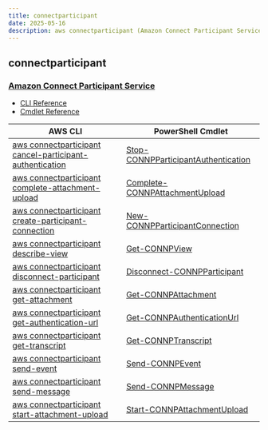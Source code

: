 ```yaml
---
title: connectparticipant
date: 2025-05-16
description: aws connectparticipant (Amazon Connect Participant Service) command/cmdlet list.
---
```


## connectparticipant

### [Amazon Connect Participant Service](https://aws.amazon.com/connect/)

* [CLI Reference](https://awscli.amazonaws.com/v2/documentation/api/latest/reference/connectparticipant/index.html)
* [Cmdlet Reference](https://docs.aws.amazon.com/powershell/latest/reference/items/ConnectParticipant_cmdlets.html)

|AWS CLI|PowerShell Cmdlet|
|----|----|
|[aws connectparticipant cancel-participant-authentication](https://awscli.amazonaws.com/v2/documentation/api/latest/reference/connectparticipant/cancel-participant-authentication.html)|[Stop-CONNPParticipantAuthentication](https://docs.aws.amazon.com/powershell/latest/reference/items/Stop-CONNPParticipantAuthentication.html)|
|[aws connectparticipant complete-attachment-upload](https://awscli.amazonaws.com/v2/documentation/api/latest/reference/connectparticipant/complete-attachment-upload.html)|[Complete-CONNPAttachmentUpload](https://docs.aws.amazon.com/powershell/latest/reference/items/Complete-CONNPAttachmentUpload.html)|
|[aws connectparticipant create-participant-connection](https://awscli.amazonaws.com/v2/documentation/api/latest/reference/connectparticipant/create-participant-connection.html)|[New-CONNPParticipantConnection](https://docs.aws.amazon.com/powershell/latest/reference/items/New-CONNPParticipantConnection.html)|
|[aws connectparticipant describe-view](https://awscli.amazonaws.com/v2/documentation/api/latest/reference/connectparticipant/describe-view.html)|[Get-CONNPView](https://docs.aws.amazon.com/powershell/latest/reference/items/Get-CONNPView.html)|
|[aws connectparticipant disconnect-participant](https://awscli.amazonaws.com/v2/documentation/api/latest/reference/connectparticipant/disconnect-participant.html)|[Disconnect-CONNPParticipant](https://docs.aws.amazon.com/powershell/latest/reference/items/Disconnect-CONNPParticipant.html)|
|[aws connectparticipant get-attachment](https://awscli.amazonaws.com/v2/documentation/api/latest/reference/connectparticipant/get-attachment.html)|[Get-CONNPAttachment](https://docs.aws.amazon.com/powershell/latest/reference/items/Get-CONNPAttachment.html)|
|[aws connectparticipant get-authentication-url](https://awscli.amazonaws.com/v2/documentation/api/latest/reference/connectparticipant/get-authentication-url.html)|[Get-CONNPAuthenticationUrl](https://docs.aws.amazon.com/powershell/latest/reference/items/Get-CONNPAuthenticationUrl.html)|
|[aws connectparticipant get-transcript](https://awscli.amazonaws.com/v2/documentation/api/latest/reference/connectparticipant/get-transcript.html)|[Get-CONNPTranscript](https://docs.aws.amazon.com/powershell/latest/reference/items/Get-CONNPTranscript.html)|
|[aws connectparticipant send-event](https://awscli.amazonaws.com/v2/documentation/api/latest/reference/connectparticipant/send-event.html)|[Send-CONNPEvent](https://docs.aws.amazon.com/powershell/latest/reference/items/Send-CONNPEvent.html)|
|[aws connectparticipant send-message](https://awscli.amazonaws.com/v2/documentation/api/latest/reference/connectparticipant/send-message.html)|[Send-CONNPMessage](https://docs.aws.amazon.com/powershell/latest/reference/items/Send-CONNPMessage.html)|
|[aws connectparticipant start-attachment-upload](https://awscli.amazonaws.com/v2/documentation/api/latest/reference/connectparticipant/start-attachment-upload.html)|[Start-CONNPAttachmentUpload](https://docs.aws.amazon.com/powershell/latest/reference/items/Start-CONNPAttachmentUpload.html)|

